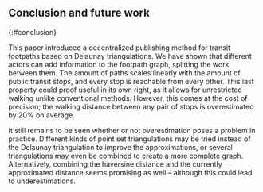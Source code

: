 ## Conclusion and future work
{:#conclusion}

This paper introduced a decentralized publishing method for transit footpaths based on Delaunay triangulations. We have shown that different actors can add information to the footpath graph, splitting the work between them. The amount of paths scales linearly with the amount of public transit stops, and every stop is reachable from every other. This last property could proof useful in its own right, as it allows for unrestricted walking unlike conventional methods. However, this comes at the cost of precision; the walking distance between any pair of stops is overestimated by 20% on average.

It still remains to be seen whether or not overestimation poses a problem in practice. Different kinds of point set triangulations may be tried instead of the Delaunay triangulation to improve the approximations, or several triangulations may even be combined to create a more complete graph. Alternatively, combining the haversine distance and the currently approximated distance seems promising as well – although this could lead to underestimations.